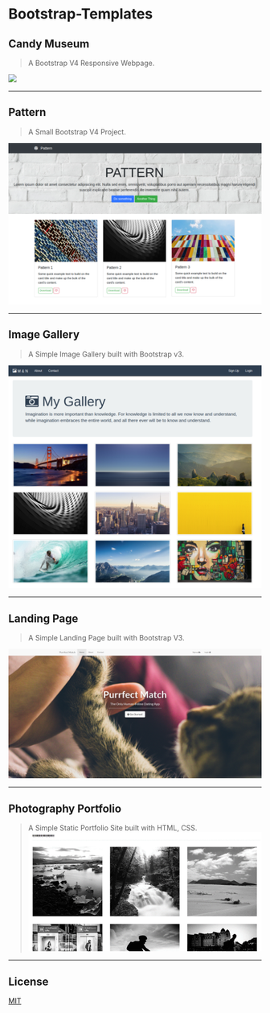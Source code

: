 # Bootstrap-Templates

## Candy Museum

> A Bootstrap V4 Responsive Webpage.

![](Src_Imgs/candy.gif)

---

## Pattern

> A Small Bootstrap V4 Project.

![](Src_Imgs/pattern.png)

---

## Image Gallery

>A Simple Image Gallery built with Bootstrap v3.

![](Src_Imgs/gallery.png)

---

## Landing Page
> A Simple Landing Page built with Bootstrap V3.

![](Src_Imgs/cat.png)

---

## Photography Portfolio

> A Simple Static Portfolio Site built with HTML, CSS.
![](Src_Imgs/portfolio.gif)

---
## License
[MIT](https://choosealicense.com/licenses/mit/)
